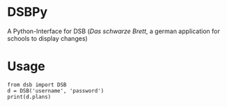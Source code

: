 DSBPy
=====
A Python-Interface for DSB (*Das schwarze Brett*, a german application for schools to display changes)

Usage
=====
```
from dsb import DSB
d = DSB('username', 'password')
print(d.plans)
```
